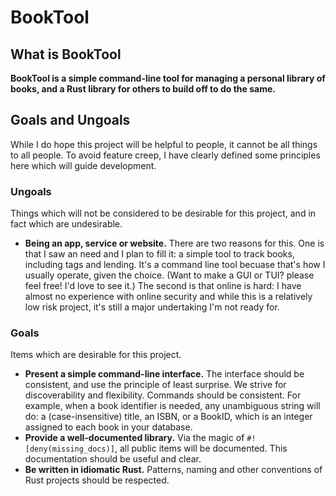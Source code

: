 # BookTool

## What is BookTool

**BookTool is a simple command-line tool for managing a personal library of
books, and a Rust library for others to build off to do the same.**

## Goals and Ungoals

While I do hope this project will be helpful to people, it cannot be all things
to all people. To avoid feature creep, I have clearly defined some principles
here which will guide development.

### Ungoals

Things which will not be considered to be desirable for this project, and in
fact which are undesirable.

- **Being an app, service or website.** There are two reasons for this. One is
  that I saw an need and I plan to fill it: a simple tool to track books,
  including tags and lending. It's a command line tool becuase that's how
  I usually operate, given the choice. (Want to make a GUI or TUI? please feel
  free! I'd love to see it.) The second is that online is hard: I have almost
  no experience with online security and while this is a relatively low risk
  project, it's still a major undertaking I'm not ready for.

### Goals

Items which are desirable for this project.

- **Present a simple command-line interface.** The interface should be
  consistent, and use the principle of least surprise. We strive for
  discoverability and flexibility. Commands should be consistent. For example,
  when a book identifier is needed, any unambiguous string will do: a
  (case-insensitive) title, an ISBN, or a BookID, which is an integer assigned
  to each book in your database.
- **Provide a well-documented library.** Via the magic of
  `#![deny(missing_docs)]`, all public items will be documented. This
  documentation should be useful and clear.
- **Be written in idiomatic Rust.** Patterns, naming and other conventions of
  Rust projects should be respected.
